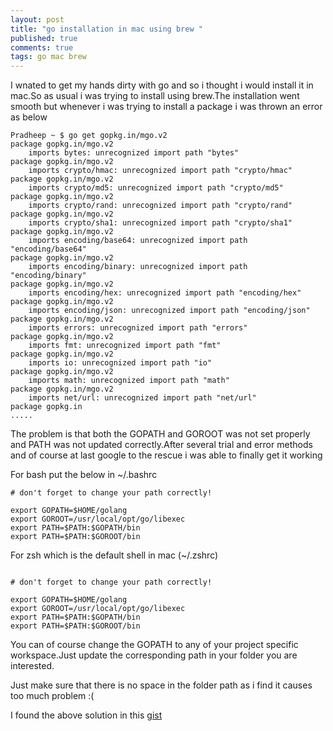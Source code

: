 ```yaml
---
layout: post
title: "go installation in mac using brew "
published: true
comments: true
tags: go mac brew
---
```


I wnated to get my hands dirty with go and so i thought i would install it in mac.So as usual i was trying to install  using brew.The installation went smooth but whenever i was trying to install a package i was thrown an error as below 

```
Pradheep ~ $ go get gopkg.in/mgo.v2
package gopkg.in/mgo.v2
	imports bytes: unrecognized import path "bytes"
package gopkg.in/mgo.v2
	imports crypto/hmac: unrecognized import path "crypto/hmac"
package gopkg.in/mgo.v2
	imports crypto/md5: unrecognized import path "crypto/md5"
package gopkg.in/mgo.v2
	imports crypto/rand: unrecognized import path "crypto/rand"
package gopkg.in/mgo.v2
	imports crypto/sha1: unrecognized import path "crypto/sha1"
package gopkg.in/mgo.v2
	imports encoding/base64: unrecognized import path "encoding/base64"
package gopkg.in/mgo.v2
	imports encoding/binary: unrecognized import path "encoding/binary"
package gopkg.in/mgo.v2
	imports encoding/hex: unrecognized import path "encoding/hex"
package gopkg.in/mgo.v2
	imports encoding/json: unrecognized import path "encoding/json"
package gopkg.in/mgo.v2
	imports errors: unrecognized import path "errors"
package gopkg.in/mgo.v2
	imports fmt: unrecognized import path "fmt"
package gopkg.in/mgo.v2
	imports io: unrecognized import path "io"
package gopkg.in/mgo.v2
	imports math: unrecognized import path "math"
package gopkg.in/mgo.v2
	imports net/url: unrecognized import path "net/url"
package gopkg.in
.....
```

The problem is that both the GOPATH and GOROOT was not set properly and PATH was not updated correctly.After several trial and error methods and of course at last google to the rescue i was able to finally get it working

For bash put the below in ~/.bashrc

```
# don't forget to change your path correctly!

export GOPATH=$HOME/golang
export GOROOT=/usr/local/opt/go/libexec
export PATH=$PATH:$GOPATH/bin
export PATH=$PATH:$GOROOT/bin

```

For zsh which is the default shell in mac (~/.zshrc)

```

# don't forget to change your path correctly!

export GOPATH=$HOME/golang
export GOROOT=/usr/local/opt/go/libexec
export PATH=$PATH:$GOPATH/bin
export PATH=$PATH:$GOROOT/bin

```

You can of course change the GOPATH to any of your project specific workspace.Just update the corresponding path in your folder you are interested.

Just make sure that there is no space in the folder path as i find it causes too much problem :(


I found the above solution in this [gist](https://gist.github.com/vsouza/77e6b20520d07652ed7d)

